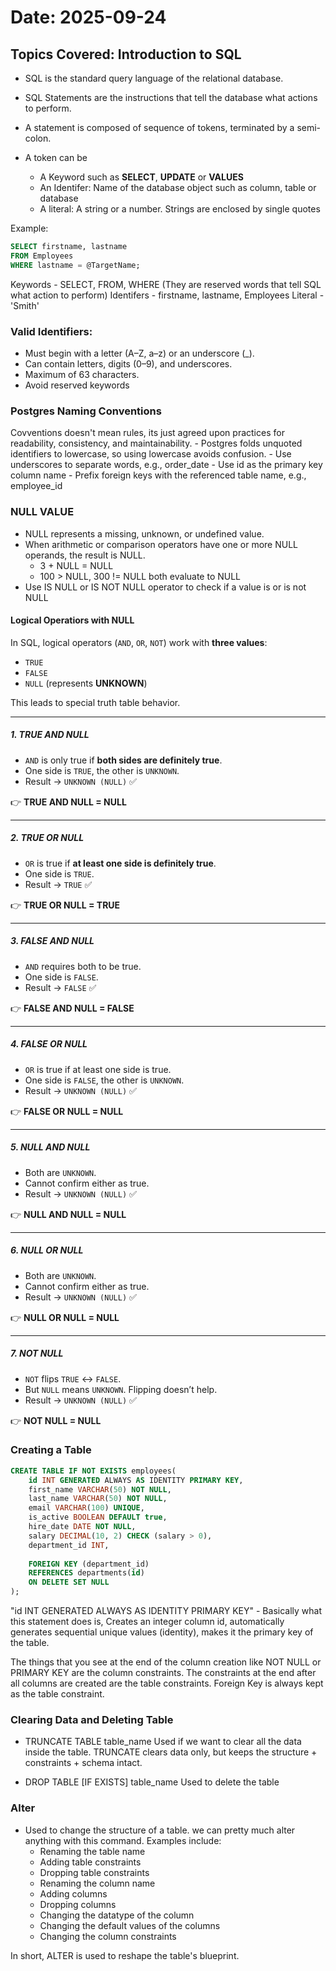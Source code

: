 # Date: 2025-09-24
## Topics Covered: Introduction to SQL

- SQL is the standard query language of the relational database.
- SQL Statements are the instructions that tell the database what actions to perform.
- A statement is composed of sequence of tokens, terminated by a semi-colon.

- A token can be
    - A Keyword such as **SELECT**, **UPDATE** or **VALUES**
    - An Identifer: Name of the database object such as column, table or database
    - A literal: A string or a number. Strings are enclosed by single quotes

Example:
``` sql
SELECT firstname, lastname
FROM Employees
WHERE lastname = @TargetName;
```

Keywords - SELECT, FROM, WHERE (They are reserved words that tell SQL what action to perform)
Identifers - firstname, lastname, Employees
Literal - 'Smith'

### Valid Identifiers:
- Must begin with a letter (A–Z, a–z) or an underscore (_).
- Can contain letters, digits (0–9), and underscores.
- Maximum of 63 characters.
- Avoid reserved keywords

### Postgres Naming Conventions
Covventions doesn't mean rules, its just agreed upon practices for readability, consistency, and maintainability.
    - Postgres folds unquoted identifiers to lowercase, so using lowercase
    avoids confusion.
    - Use underscores to separate words, e.g., order_date
    - Use id as the primary key column name
    - Prefix foreign keys with the referenced table name, e.g., employee_id

### NULL VALUE

- NULL represents a missing, unknown, or undefined value.
- When arithmetic or comparison operators have one or more NULL operands, the result is NULL. 
    - 3 + NULL = NULL
    - 100 > NULL, 300 != NULL both evaluate to NULL
- Use IS NULL or IS NOT NULL operator to check if a value is or is not NULL

#### Logical Operatiors with NULL

In SQL, logical operators (`AND`, `OR`, `NOT`) work with **three values**:  
- `TRUE`  
- `FALSE`  
- `NULL` (represents **UNKNOWN**)  

This leads to special truth table behavior.

---

##### 1. TRUE AND NULL
- `AND` is only true if **both sides are definitely true**.  
- One side is `TRUE`, the other is `UNKNOWN`.  
- Result → `UNKNOWN (NULL)` ✅  

👉 **TRUE AND NULL = NULL**

---

##### 2. TRUE OR NULL
- `OR` is true if **at least one side is definitely true**.  
- One side is `TRUE`.  
- Result → `TRUE` ✅  

👉 **TRUE OR NULL = TRUE**

---

##### 3. FALSE AND NULL
- `AND` requires both to be true.  
- One side is `FALSE`.  
- Result → `FALSE` ✅  

👉 **FALSE AND NULL = FALSE**

---

##### 4. FALSE OR NULL
- `OR` is true if at least one side is true.  
- One side is `FALSE`, the other is `UNKNOWN`.  
- Result → `UNKNOWN (NULL)` ✅  

👉 **FALSE OR NULL = NULL**

---

##### 5. NULL AND NULL
- Both are `UNKNOWN`.  
- Cannot confirm either as true.  
- Result → `UNKNOWN (NULL)` ✅  

👉 **NULL AND NULL = NULL**

---

##### 6. NULL OR NULL
- Both are `UNKNOWN`.  
- Cannot confirm either as true.  
- Result → `UNKNOWN (NULL)` ✅  

👉 **NULL OR NULL = NULL**

---

##### 7. NOT NULL
- `NOT` flips `TRUE` ↔ `FALSE`.  
- But `NULL` means `UNKNOWN`. Flipping doesn’t help.  
- Result → `UNKNOWN (NULL)` ✅  

👉 **NOT NULL = NULL**

### Creating a Table

``` sql 
CREATE TABLE IF NOT EXISTS employees(
	id INT GENERATED ALWAYS AS IDENTITY PRIMARY KEY,
	first_name VARCHAR(50) NOT NULL,
	last_name VARCHAR(50) NOT NULL,
	email VARCHAR(100) UNIQUE,
	is_active BOOLEAN DEFAULT true,
	hire_date DATE NOT NULL,	
	salary DECIMAL(10, 2) CHECK (salary > 0),
	department_id INT,
	
	FOREIGN KEY (department_id)
	REFERENCES departments(id)
	ON DELETE SET NULL
);
```
"id INT GENERATED ALWAYS AS IDENTITY PRIMARY KEY" - Basically what this statement does is, Creates an integer column id, automatically generates sequential unique values (identity), makes it the primary key of the table.

The things that you see at the end of the column creation like NOT NULL or PRIMARY KEY are the column constraints. The constraints at the end after all columns are created are the table constraints. Foreign Key is always kept as the table constraint.

### Clearing Data and Deleting Table

- TRUNCATE TABLE table_name
    Used if we want to clear all the data inside the table. TRUNCATE clears data only, but keeps the structure + constraints + schema intact.

- DROP TABLE [IF EXISTS] table_name
    Used to delete the table

### Alter
- Used to change the structure of a table. we can pretty much alter anything with this command. 
Examples include:
    - Renaming the table name
    - Adding table constraints
    - Dropping table constraints
    - Renaming the column name
    - Adding columns
    - Dropping columns
    - Changing the datatype of the column
    - Changing the default values of the columns
    - Changing the column constraints

In short, ALTER is used to reshape the table's blueprint. 